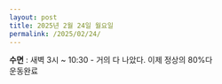 ```yaml
---
layout: post
title: 2025년 2월 24일 월요일
permalink: /2025/02/24/
---
```

**수면** : 새벽 3시 ~ 10:30 - 거의 다 나았다. 이제 정상의 80%다<br/>
운동완료